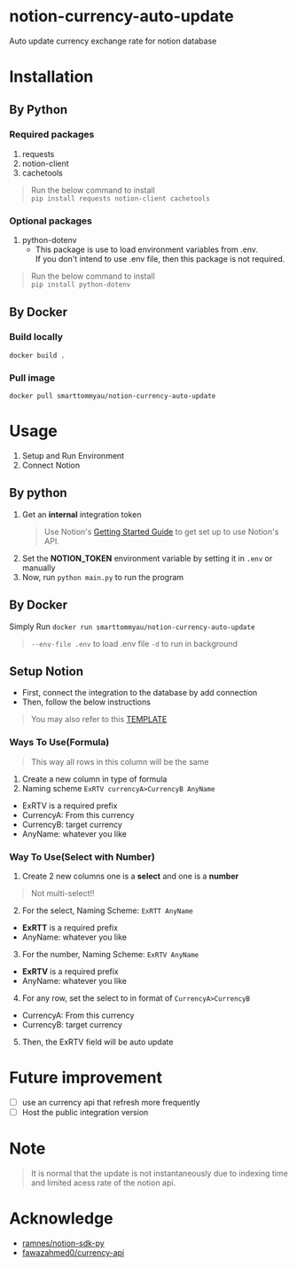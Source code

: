 # notion-currency-auto-update
Auto update currency exchange rate for notion database

# Installation
## By Python 
### Required packages
1. requests
2. notion-client
3. cachetools
> Run the below command to install <br>
`pip install requests notion-client cachetools`
### Optional packages
1. python-dotenv
   - This package is use to load environment variables from .env.<br>
     If you don't intend to use .env file, then this package is not required.
> Run the below command to install <br>
`pip install python-dotenv`
## By Docker
### Build locally
`docker build .`
### Pull image
`docker pull smarttommyau/notion-currency-auto-update`
# Usage
1. Setup and Run Environment
2. Connect Notion
## By python
1. Get an **internal** integration token
   > Use Notion's [Getting Started Guide](https://developers.notion.com/docs/getting-started)
   > to get set up to use Notion's API.
2. Set the **NOTION_TOKEN** environment variable by setting it in `.env` or manually
3. Now, run `python main.py` to run the program 
## By Docker
Simply Run `docker run smarttommyau/notion-currency-auto-update`
> `--env-file .env` to load .env file
> `-d` to run in background
## Setup Notion
- First, connect the integration to the database by add connection
- Then, follow the below instructions
> You may also refer to this [TEMPLATE](https://dramatic-porpoise-b92.notion.site/c21c60a4d7b142a99a44c95c1b8d46f5?v=d952a5f9e6e045a8af23e33c7f0545d2&pvs=4) 
### Ways To Use(Formula) 
> This way all rows in this column will be the same
1. Create a new column in type of formula
2. Naming scheme
`ExRTV currencyA>CurrencyB AnyName`
- ExRTV is a required prefix
- CurrencyA: From this currency
- CurrencyB: target currency
- AnyName: whatever you like
### Way To Use(Select with Number)
1. Create 2 new columns one is a **select** and one is a **number**
> Not multi-select!!
2. For the select, Naming Scheme: 
`ExRTT AnyName`
- **ExRTT** is a required prefix
- AnyName: whatever you like
3. For the number, Naming Scheme:
`ExRTV AnyName`
- **ExRTV** is a required prefix
- AnyName: whatever you like
4. For any row, set the select to in format of
`CurrencyA>CurrencyB`
- CurrencyA: From this currency
- CurrencyB: target currency
5. Then, the ExRTV field will be auto update
# Future improvement
- [ ] use an currency api that refresh more frequently
- [ ] Host the public integration version
# Note
> It is normal that the update is not instantaneously due to indexing time and limited acess rate of the notion api. 

# Acknowledge
- [ramnes/notion-sdk-py](https://github.com/ramnes/notion-sdk-py)
- [fawazahmed0/currency-api](https://github.com/fawazahmed0/currency-api)
